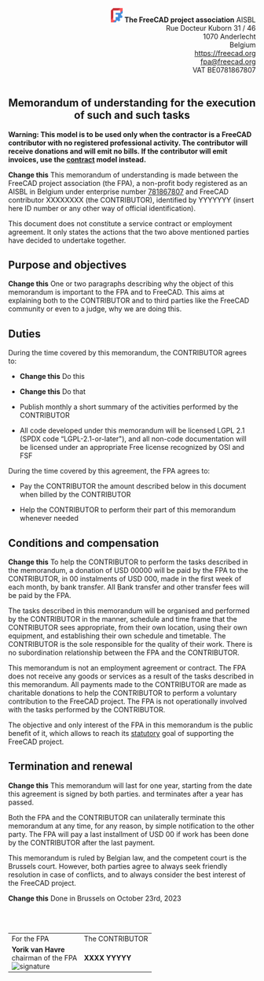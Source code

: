 <div align=right>
<img src="../../images/logos/FreeCAD-symbol.svg" style="width:24px;" />  <b>The FreeCAD project association</b> AISBL<br/>
Rue Docteur Kuborn 31 / 46<br/>
1070 Anderlecht<br/>
Belgium<br/>
<a href="https://freecad.org">https://freecad.org</a><br/>
<a href="mailto:fpa@freecad.org">fpa@freecad.org</a><br/>
VAT BE0781867807
<br/><br/>
</div>

<h2 align=center>Memorandum of understanding for the execution of such and such tasks</h2>

**Warning: This model is to be used only when the contractor is a FreeCAD contributor with no registered professional activity. The contributor will receive donations and will emit no bills. If the contributor will emit invoices, use the [contract](contract.md) model instead.**

**Change this** This memorandum of understanding is made between the FreeCAD project association (the FPA), a non-profit body registered as an AISBL in Belgium under enterprise number [781867807](https://kbopub.economie.fgov.be/kbopub/toonondernemingps.html?lang=en&ondernemingsnummer=781867807) and FreeCAD contributor XXXXXXXX (the CONTRIBUTOR), identified by YYYYYYY (insert here ID number or any other way of official identification). 

This document does not constitute a service contract or employment agreement. It only states the actions that the two above mentioned parties have decided to undertake together. 

## Purpose and objectives

**Change this** One or two paragraphs describing why the object of this memorandum is important to the FPA and to FreeCAD. This aims at explaining both to the CONTRIBUTOR and to third parties like the FreeCAD community or even to a judge, why we are doing this.

## Duties

During the time covered by this memorandum, the CONTRIBUTOR agrees to:

- **Change this** Do this

- **Change this** Do that

- Publish monthly a short summary of the activities performed by the CONTRIBUTOR

- All code developed under this memorandum will be licensed LGPL 2.1 (SPDX code “LGPL-2.1-or-later"), and all non-code documentation will be licensed 
  under an appropriate Free license recognized by OSI and FSF

During the time covered by this agreement, the FPA agrees to:

- Pay the CONTRIBUTOR the amount described below in this document when billed by the CONTRIBUTOR

- Help the CONTRIBUTOR to perform their part of this memorandum whenever needed

## Conditions and compensation

**Change this** To help the CONTRIBUTOR to perform the tasks described in the memorandum, a donation of USD 00000 will be paid by the FPA to the CONTRIBUTOR, in 00 instalments of USD 000, made in the first week of each month, by bank transfer. All Bank transfer and other transfer fees will be paid by the FPA.

The tasks described in this memorandum will be organised and performed by the CONTRIBUTOR in the manner, schedule and time frame that the CONTRIBUTOR sees appropriate, from their own location, using their own equipment, and establishing their own schedule and timetable. The CONTRIBUTOR is the sole responsible for the quality of their work. There is no subordination relationship between the FPA and the CONTRIBUTOR.

This memorandum is not an employment agreement or contract. The FPA does not receive any goods or services as a result of the tasks described in this memorandum. All payments made to the CONTRIBUTOR are made as charitable donations to help the CONTRIBUTOR to perform a voluntary contribution to the FreeCAD project. The FPA is not operationally involved with the tasks performed by the CONTRIBUTOR.

The objective and only interest of the FPA in this memorandum is the public benefit of it, which allows to reach its [statutory](https://fpa.freecad.org/documents/Statutes.pdf) goal of supporting the FreeCAD project.

## Termination and renewal

**Change this** This memorandum will last for one year, starting from the date this agreement is signed by both parties. and terminates after a year has passed.

Both the FPA and the CONTRIBUTOR can unilaterally terminate this memorandum at any time, for any reason, by simple notification to the other party. The FPA will pay a last installment of USD 00 if work has been done by the CONTRIBUTOR after the last payment.

This memorandum is ruled by Belgian law, and the competent court is the Brussels court. However, both parties agree to always seek friendly resolution in case of conflicts, and to always consider the best interest of the FreeCAD project.

**Change this** Done in Brussels on October 23rd, 2023

<div>
<br/><br/>
<table>
<tr>
<td>
For the FPA
</td>
<td>
The CONTRIBUTOR
</td>
</tr>
<tr>
<td>
<b>Yorik van Havre</b><br/>
chairman of the FPA<br/>
<img src="/home/yorik/Documents/Admin/Docs/signature.png" title="" alt="signature" width="200">
</td>
<td>
<b>XXXX YYYYY</b><br/>
</td>
</tr>
</table>
</div>
